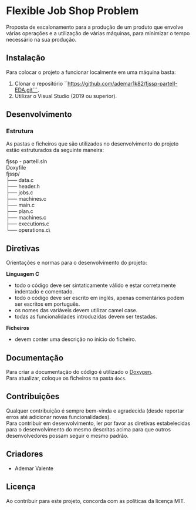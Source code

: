 # Flexible Job Shop Problem
Proposta de escalonamento para a produção de um produto que envolve várias operações e a utilização de várias máquinas, para minimizar o tempo necessário na sua produção.



## Instalação
Para colocar o projeto a funcionar localmente em uma máquina basta:
1. Clonar o repositório ``https://github.com/ademar1k82/fjssp-parteII-EDA.git```.
2. Utilizar o Visual Studio (2019 ou superior).


## Desenvolvimento
### Estrutura
As pastas e ficheiros que são utilizados no desenvolvimento do projeto estão estruturados da seguinte maneira:

fjssp - parteII.sln\
Doxyfile\
fjssp/\
├── data.c\
├── header.h\
├── jobs.c\
├── machines.c\
├── main.c\
├── plan.c\
├── machines.c\
├── executions.c\
└── operations.c\


## Diretivas
Orientações e normas para o desenvolvimento do projeto:

**Linguagem C**
- todo o código deve ser sintaticamente válido e estar corretamente indentado e comentado.
- todo o código deve ser escrito em inglês, apenas comentários podem ser escritos em português.
- os nomes das variáveis devem utilizar camel case.
- todas as funcionalidades introduzidas devem ser testadas.

**Ficheiros**
- devem conter uma descrição no início do ficheiro.


## Documentação
Para criar a documentação do código é utilizado o [Doxygen](https://www.doxygen.nl/index.html).\
Para atualizar, coloque os ficheiros na pasta ```docs```.


## Contribuições
Qualquer contribuição é sempre bem-vinda e agradecida (desde reportar erros até adicionar novas funcionalidades).\
Para contribuir em desenvolvimento, ler por favor as diretivas estabelecidas para o desenvolvimento do mesmo descritas acima para que outros desenvolvedores possam seguir o mesmo padrão.


## Criadores
- Ademar Valente


## Licença
Ao contribuir para este projeto, concorda com as políticas da licença MIT.
